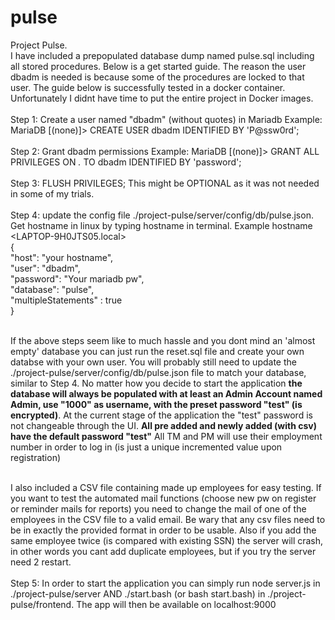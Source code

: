 # pulse
Project Pulse.<br>
I have included a prepopulated database dump named pulse.sql including all stored procedures. Below is a get started guide. 
The reason the user dbadm is needed is because some of the procedures are locked to that user. The guide below is successfully tested in a docker container. Unfortunately 
I didnt have time to put the entire project in Docker images. 
<br><br>
Step 1: Create a user named "dbadm" (without quotes) in Mariadb Example: MariaDB [(none)]> CREATE USER dbadm IDENTIFIED BY 'P@ssw0rd'; <br><br>
Step 2: Grant dbadm permissions Example: MariaDB [(none)]> GRANT ALL PRIVILEGES ON *.* TO dbadm IDENTIFIED BY 'password';<br><br>
Step 3: FLUSH PRIVILEGES; This might be OPTIONAL as it was not needed in some of my trials.<br><br>
Step 4: update the config file ./project-pulse/server/config/db/pulse.json. Get hostname in linux by typing hostname in terminal. Example hostname <LAPTOP-9H0JTS05.local><br>
{<br>
    "host":     "your hostname", <br>
    "user":     "dbadm",<br>
    "password": "Your mariadb pw",<br>
    "database": "pulse",<br>
    "multipleStatements" : true<br>
} <br><br>

If the above steps seem like to much hassle and you dont mind an 'almost empty' database you can just run the reset.sql file and create your own databse with your own user. 
You will probably still need to update the ./project-pulse/server/config/db/pulse.json file to match your database, similar to Step 4. No matter how you 
decide to start the application <b>the database will always be populated with at least an Admin Account named Admin, use "1000" as username, with the preset password "test" (is encrypted)</b>. At the current stage of the 
application the "test" password is not changeable through the UI. <b>All pre added and newly added (with csv) have the default password "test"</b>
All TM and PM will use their employment number in order to log in (is just a unique incremented value upon registration)<br><br>

I also included a CSV file containing made up employees for easy testing. If you want to test the automated mail functions (choose new pw on register or reminder mails for reports) you need to change 
the mail of one of the employees in the CSV file to a valid email. Be wary that any csv files need to be in exactly the provided format in order to be usable. Also if you add the same employee twice (is 
compared with existing SSN) the server will crash, in other words you cant add duplicate employees, but if you try the server need 2 restart.
<br><br>
Step 5: In order to start the application you can simply run node server.js in ./project-pulse/server AND ./start.bash (or bash start.bash) in ./project-pulse/frontend. The app will then be available on localhost:9000
